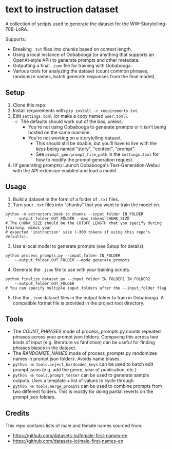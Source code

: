 # text to instruction dataset
A collection of scripts used to generate the dataset for the WW-Storytelling-70B-LoRA.

Supports:
- Breaking `.txt` files into chunks based on context length.
- Using a local instance of Oobabooga (or anything that supports an OpenAI-style API) to generate prompts and other metadata.
- Outputting a final `.json` file for training with Oobabooga.
- Various tools for analyzing the dataset (count common phrases, randomize names, batch generate responses from the final model).

## Setup

1. Clone this repo.
2. Install requirements with `pip install -r requirements.txt`.
3. Edit `settings.toml` (or make a copy named `user.toml`).
    - The defaults should work out of the box, unless:
      - You're not using Oobabooga to generate prompts or it isn't being hosted on the same machine.
      - You're not working on a storytelling dataset.
        - This should still be doable, but you'll have to live with the keys being named "story", "context", "prompt".
        - See `prompt_gen.prompt_file_path` in the `settings.toml` for how to modify the prompt generation request.
4. (If generating prompts) Launch Oobabooga's Text-Generation-Webui with the API extension enabled and load a model.

## Usage

1) Build a dataset in the form of a folder of `.txt` files. 
2) Turn your `.txt` files into "chunks" that you want to train the model on.
```
python -m extractors.book_to_chunks --input_folder IN_FOLDER 
    --output_folder OUT_FOLDER --max_tokens CHUNK_SIZE
# The CHUNK_SIZE should be the CUTOFF_LENGTH that you specify during training, minus your
# expected 'instruction' size (~300 tokens if using this repo's defaults).
``` 
3) Use a local model to generate prompts (see Setup for details).
```
python process_prompts.py --input_folder IN_FOLDER 
    --output_folder OUT_FOLDER --mode generate_prompts
```
4) Generate the `.json` file to use with your training scripts.
```
python finalize_dataset.py --input_folder IN_FOLDER1 IN_FOLDER2
    --output_folder OUT_FOLDER
# You can specify multiple input folders after the --input_folder flag
```
5) Use the `.json` dataset files in the output folder to train in Oobabooga. A compatible format file is provided in the project root directory.

## Tools

- The *COUNT_PHRASES* mode of process_prompts.py counts repeated phrases across your prompt json folders. Comparing this across two kinds of input (e.g. literature vs fanfiction) can be useful for finding phrases biases in the dataset.
- The *RANDOMIZE_NAMES* mode of process_prompts.py randomizes names in prompt json folders. Avoids name biases.
- `python -m tools.inject_hardcoded_keys` can be used to batch edit prompt jsons (e.g. add the genre, year of publication, etc.)
- `python -m tools.prompt_tester` can be used to generate sample outputs. Uses a template + list of values to cycle through.
- `python -m tools.merge_prompts` can be used to combine prompts from two different folders. This is mostly for doing partial reverts on the prompt json folders.

## Credits

This repo contains lists of male and female names sourced from:
* https://github.com/datasets-io/female-first-names-en
* https://github.com/datasets-io/male-first-names-en

